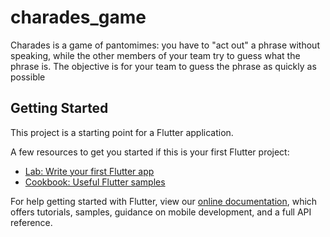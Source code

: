 # charades_game

Charades is a game of pantomimes: you have to &quot;act out&quot; a phrase without speaking, while the other members of your team try to guess what the phrase is. The objective is for your team to guess the phrase as quickly as possible

## Getting Started

This project is a starting point for a Flutter application.

A few resources to get you started if this is your first Flutter project:

- [Lab: Write your first Flutter app](https://flutter.dev/docs/get-started/codelab)
- [Cookbook: Useful Flutter samples](https://flutter.dev/docs/cookbook)

For help getting started with Flutter, view our 
[online documentation](https://flutter.dev/docs), which offers tutorials, 
samples, guidance on mobile development, and a full API reference.
